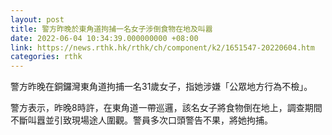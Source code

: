```yaml
---
layout: post
title: 警方昨晚於東角道拘捕一名女子涉倒食物在地及叫囂
date: 2022-06-04 10:34:39.000000000 +08:00
link: https://news.rthk.hk/rthk/ch/component/k2/1651547-20220604.htm
categories: rthk
---
```


警方昨晚在銅鑼灣東角道拘捕一名31歲女子，指她涉嫌「公眾地方行為不檢」。

警方表示，昨晚8時許，在東角道一帶巡邏，該名女子將食物倒在地上，調查期間不斷叫囂並引致現場途人圍觀。警員多次口頭警告不果，將她拘捕。
